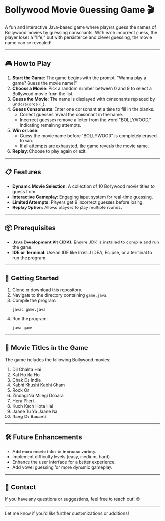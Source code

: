 
# Bollywood Movie Guessing Game 🎬

A fun and interactive Java-based game where players guess the names of Bollywood movies by guessing consonants. With each incorrect guess, the player loses a "life," but with persistence and clever guessing, the movie name can be revealed!

---

## 🎮 How to Play
1. **Start the Game**: The game begins with the prompt, "Wanna play a game? Guess the movie name!"
2. **Choose a Movie**: Pick a random number between 0 and 9 to select a Bollywood movie from the list.
3. **Guess the Movie**: The name is displayed with consonants replaced by underscores (`_`).
4. **Guess Consonants**: Enter one consonant at a time to fill in the blanks.
   - Correct guesses reveal the consonant in the name.
   - Incorrect guesses remove a letter from the word "BOLLYWOOD," indicating remaining attempts.
5. **Win or Lose**:
   - Guess the movie name before "BOLLYWOOD" is completely erased to win.
   - If all attempts are exhausted, the game reveals the movie name.
6. **Replay**: Choose to play again or exit.

---

## 📋 Features
- **Dynamic Movie Selection**: A collection of 10 Bollywood movie titles to guess from.
- **Interactive Gameplay**: Engaging input system for real-time guessing.
- **Limited Attempts**: Players get 9 incorrect guesses before losing.
- **Replay Option**: Allows players to play multiple rounds.

---

## 📦 Prerequisites
- **Java Development Kit (JDK)**: Ensure JDK is installed to compile and run the game.
- **IDE or Terminal**: Use an IDE like IntelliJ IDEA, Eclipse, or a terminal to run the program.

---

## 🚀 Getting Started
1. Clone or download this repository.
2. Navigate to the directory containing `game.java`.
3. Compile the program:
   ```bash
   javac game.java
   ```
4. Run the program:
   ```bash
   java game
   ```

---

## 📜 Movie Titles in the Game
The game includes the following Bollywood movies:
1. Dil Chahta Hai
2. Kal Ho Na Ho
3. Chak De India
4. Kabhi Khushi Kabhi Gham
5. Rock On
6. Zindagi Na Milegi Dobara
7. Hera Pheri
8. Kuch Kuch Hota Hai
9. Jaane Tu Ya Jaane Na
10. Rang De Basanti

---

## 🛠️ Future Enhancements
- Add more movie titles to increase variety.
- Implement difficulty levels (easy, medium, hard).
- Enhance the user interface for a better experience.
- Add vowel guessing for more dynamic gameplay.

---

## 📧 Contact
If you have any questions or suggestions, feel free to reach out! 😊

---

Let me know if you'd like further customizations or additions!

